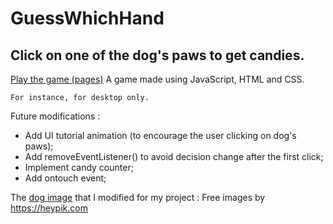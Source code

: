 # GuessWhichHand
## Click on one of the dog's paws to get candies.
<a href="https://mariekaptur.github.io/GuessWhichHand/">Play the game (pages)</a>
A game made using JavaScript, HTML and CSS. 
```
For instance, for desktop only.
```
Future modifications : 
- Add UI tutorial animation (to encourage the user clicking on dog's paws);
- Add removeEventListener() to avoid decision change after the first click;
- Implement candy counter;
- Add ontouch event;

The <a href="https://heypik.com/images/cute-cartoon-dog_7SU44FX.html?keyword=cute-cartoon-dog">dog image</a> that I modified for my project : Free images by <a href="https://heypik.com" >https://heypik.com</a> 
